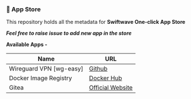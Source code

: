 ### 🏪 App Store

This repository holds all the metadata for **Swiftwave One-click App Store**

_**Feel free to raise issue to add new app in the store**_

**Available Apps -**

| Name | URL |
| --- | --- |
| Wireguard VPN [wg-easy] | [Github](https://github.com/wg-easy/wg-easy) |
| Docker Image Registry | [Docker Hub](https://hub.docker.com/_/registry) |
| Gitea | [Official Website](https://about.gitea.com/) |
